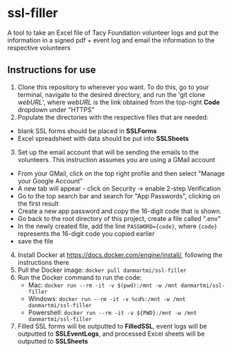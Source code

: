 # ssl-filler
A tool to take an Excel file of Tacy Foundation volunteer logs and put the information in a signed pdf + event log and email the information to the respective volunteers

## Instructions for use
1. Clone this repository to wherever you want. To do this, go to your terminal, navigate to the desired directory, and run the 'git clone *webURL*', where *webURL* is the link obtained from the top-right **Code** dropdown under "HTTPS"
2. Populate the directories with the respective files that are needed:
  * blank SSL forms should be placed in **SSLForms**
  * Excel spreadsheet with data should be put into **SSLSheets**
3. Set up the email account that will be sending the emails to the volunteers. This instruction assumes you are using a GMail account
  * From your GMail, click on the top right profile and then select "Manage your Google Account"
  * A new tab will appear - click on Security -> enable 2-step Verification
  * Go to the top search bar and search for "App Passwords", clicking on the first result
  * Create a new app password and copy the 16-digit code that is shown.
  * Go back to the root directory of this project, create a file called ".env"
  * In the newly created file, add the line ```PASSWORD={code}```, where ```{code}``` represents the 16-digit code you copied earlier
  * save the file
4. Install Docker at https://docs.docker.com/engine/install/, following the instructions there 
5. Pull the Docker image: ```docker pull danmartmi/ssl-filler```
6. Run the Docker command to run the code: 
   * Mac: ```docker run --rm -it -v $(pwd):/mnt -w /mnt danmartmi/ssl-filler```
   * Windows: ```docker run --rm -it -v %cd%:/mnt -w /mnt danmartmi/ssl-filler```
   * Powershell: ```docker run --rm -it -v ${PWD}:/mnt -w /mnt danmartmi/ssl-filler```
7. Filled SSL forms will be outputted to **FilledSSL**, event logs will be outputted to **SSLEventLogs**, and processed Excel sheets will be outputted to **SSLSheets**
